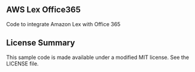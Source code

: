 ## AWS Lex Office365

Code to integrate Amazon Lex with Office 365

## License Summary

This sample code is made available under a modified MIT license. See the LICENSE file.
